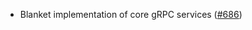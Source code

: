 - Blanket implementation of core gRPC services
  ([\#686](https://github.com/cosmos/ibc-rs/issues/686))